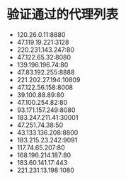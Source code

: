 # 验证通过的代理列表

 - 120.26.0.11:8880
 - 47.119.19.221:3128
 - 220.231.143.247:80
 - 47.122.65.32:8080
 - 139.196.196.74:80
 - 47.83.192.255:8888
 - 221.202.27.194:10809
 - 47.122.56.158:8008
 - 39.100.88.89:80
 - 47.100.254.82:80
 - 93.171.157.249:8080
 - 183.247.211.41:30001
 - 47.251.74.38:50
 - 43.133.136.208:8800
 - 183.215.23.242:9091
 - 117.74.65.207:80
 - 168.196.214.187:80
 - 183.60.141.17:443
 - 221.231.13.198:1080

